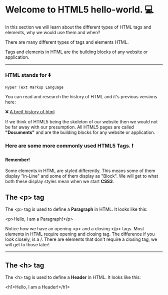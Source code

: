 # Welcome to HTML5 hello-world.  :computer:

In this section we will learn about the different types of HTML tags and elements, why we would use them and when?

There are many different types of tags and elements HTML.

Tags and elements in HTML are the building blocks of any website or application.

___

### HTML stands for   :arrow_down:
```
Hyper Text Markup Language
```

You can read and research the history of HTML and it's previous versions here:

:x: [A breif history of html](https://www.wired.com/1997/04/a-brief-history-of-html/)

If we think of HTML5 being the skeleton of our website then we would not be far away with our presumption.
All HTML5 pages are called <b>"Documents"</b> and are the building blocks for any website or application.

### Here are some more commonly used HTML5 Tags.   :heavy_exclamation_mark:

#### Remember!
Some elements in HTML are styled differently. This means some of them display "In-Line" and some of them display as "Block". We will get to what both these display styles mean when we start <b>CSS3</b>.

## The &#60;p&#62; tag
The &#60;p&#62; tag is used to define a <b>Paragraph</b> in HTML. It looks like this:

&#60;p&#62;Hello, I am a Paragraph!&#60;/p&#62;

Notice how we have an opening &#60;p&#62; and a closing &#60;/p&#62; tags. Most elements in HTML require opening and closing tag. The difference if you look closely, is a /.
There are elements that don't require a closing tag, we will get to those later!

___

## The &#60;h&#62; tag
The &#60;h&#62; tag is used to define a <b>Header</b> in HTML. It looks like this:

&#60;h1&#62;Hello, I am a Header!&#60;/h1&#62;